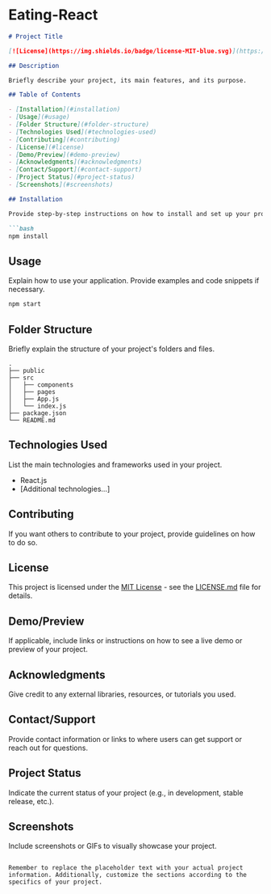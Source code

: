 # Eating-React

```markdown
# Project Title

[![License](https://img.shields.io/badge/license-MIT-blue.svg)](https://opensource.org/licenses/MIT)

## Description

Briefly describe your project, its main features, and its purpose.

## Table of Contents

- [Installation](#installation)
- [Usage](#usage)
- [Folder Structure](#folder-structure)
- [Technologies Used](#technologies-used)
- [Contributing](#contributing)
- [License](#license)
- [Demo/Preview](#demo-preview)
- [Acknowledgments](#acknowledgments)
- [Contact/Support](#contact-support)
- [Project Status](#project-status)
- [Screenshots](#screenshots)

## Installation

Provide step-by-step instructions on how to install and set up your project. Include any dependencies that need to be installed.

```bash
npm install
```

## Usage

Explain how to use your application. Provide examples and code snippets if necessary.

```bash
npm start
```

## Folder Structure

Briefly explain the structure of your project's folders and files.

```plaintext
.
├── public
├── src
│   ├── components
│   ├── pages
│   ├── App.js
│   └── index.js
├── package.json
└── README.md
```

## Technologies Used

List the main technologies and frameworks used in your project.

- React.js
- [Additional technologies...]

## Contributing

If you want others to contribute to your project, provide guidelines on how to do so.

## License

This project is licensed under the [MIT License](https://opensource.org/licenses/MIT) - see the [LICENSE.md](LICENSE.md) file for details.

## Demo/Preview

If applicable, include links or instructions on how to see a live demo or preview of your project.

## Acknowledgments

Give credit to any external libraries, resources, or tutorials you used.

## Contact/Support

Provide contact information or links to where users can get support or reach out for questions.

## Project Status

Indicate the current status of your project (e.g., in development, stable release, etc.).

## Screenshots

Include screenshots or GIFs to visually showcase your project.
```

Remember to replace the placeholder text with your actual project information. Additionally, customize the sections according to the specifics of your project.
